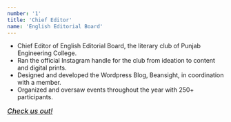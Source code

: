 ```yaml
---
number: '1'
title: 'Chief Editor'
name: 'English Editorial Board'
---
```

<style> 
.bold-primary{
    font-size: 1rem;
    color: var(--primary);
    font-weight: 500;
    margin: 0px;
    display: inline;
}
</style>

- Chief Editor of English Editorial Board, the literary club of Punjab Engineering College.
- Ran the official Instagram handle for the club from ideation to content and digital prints.
- Designed and developed the Wordpress Blog, Beansight, in coordination with a member.
- Organized and oversaw events throughout the year with 250+ participants.

<a href="https://www.instagram.com/the.beansta/">
<h6 class="bold-primary">Check us out!</h6>
</a>